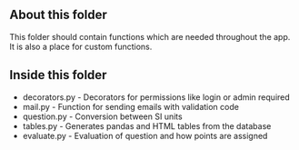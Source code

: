 About this folder
-----------------

This folder should contain functions which are needed throughout the app. 
It is also a place for custom functions.

Inside this folder
------------------

- decorators.py - Decorators for permissions like login or admin required
- mail.py - Function for sending emails with validation code
- question.py - Conversion between SI units
- tables.py - Generates pandas and HTML tables from the database
- evaluate.py - Evaluation of question and how points are assigned
